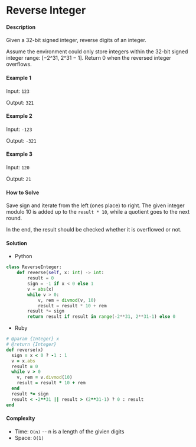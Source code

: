 # Reverse Integer

#### Description

Given a 32-bit signed integer, reverse digits of an integer.

Assume the environment could only store integers within the 32-bit signed integer range: [−2^31,  2^31 − 1]. Return 0 when the reversed integer overflows.

#### Example 1
Input: `123`

Output: `321`

#### Example 2
Input: `-123`

Output: `-321`

#### Example 3
Input: `120`

Output: `21`

#### How to Solve

Save sign and iterate from the left (ones place) to right.
The given integer modulo 10 is added up to the `result * 10`, while a quotient goes to the next round.

In the end, the result should be checked whether it is overflowed or not.


#### Solution
- Python

```python
class ReverseInteger:
    def reverse(self, x: int) -> int:
        result = 0
        sign = -1 if x < 0 else 1
        v = abs(x)
        while v > 0:
            v, rem = divmod(v, 10)
            result = result * 10 + rem
        result *= sign
        return result if result in range(-2**31, 2**31-1) else 0
```

- Ruby

```ruby
# @param {Integer} x
# @return {Integer}
def reverse(x)
  sign = x < 0 ? -1 : 1
  v = x.abs
  result = 0
  while v > 0
    v, rem = v.divmod(10)
    result = result * 10 + rem
  end
  result *= sign
  result < -2**31 || result > (2**31-1) ? 0 : result
end
```

#### Complexity
- Time: `O(n)` -- n is a length of the givien digits
- Space: `O(1)`